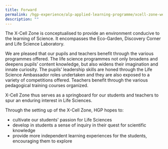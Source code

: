 ```yaml
---
title: Forward
permalink: /hgp-experience/alp-applied-learning-programme/xcell-zone-website/forward/
description: ""
---
```

<p>The X-Cell Zone is conceptualised to provide an environment conducive to the learning of Science. It encompasses the Eco-Garden, Discovery Corner and Life Science Laboratory.</p>
<p>We are pleased that our pupils and teachers benefit through the various programmes offered. The life science programmes not only broadens and deepens pupils&rsquo; content knowledge, but also widens their imagination and innate curiosity. The pupils&rsquo; leadership skills are honed through the Life Science Ambassador roles undertaken and they are also exposed to a variety of competitions offered. Teachers benefit through the various pedagogical training courses organized.</p>
<p>X-Cell Zone thus serves as a springboard for our students and teachers to spur an enduring interest in Life Sciences.</p>
<p>Through the setting up of the X-Cell Zone, HGP hopes to:</p>
<ul>
<li>cultivate our students' passion for Life Sciences</li>
<li>develop in students a sense of inquiry in their quest for scientific knowledge</li>
<li>provide more independent learning experiences for the students, encouraging them to explore</li>
</ul>